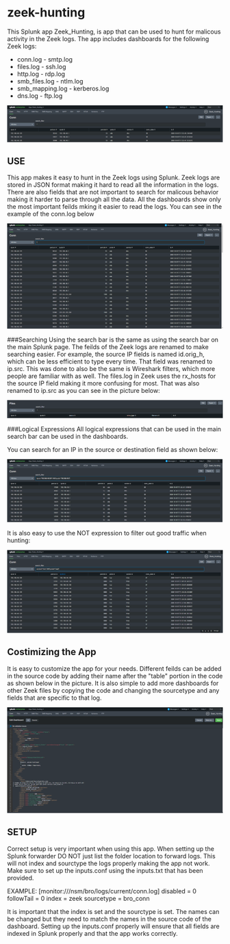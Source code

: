 # zeek-hunting
This Splunk app Zeek_Hunting, is app that can be used to hunt for malicous activity in the Zeek logs. The app includes dashboards for the following Zeek logs:
  - conn.log                  - smtp.log
  - files.log                 - ssh.log
  - http.log                  - rdp.log
  - smb_files.log             - ntlm.log
  - smb_mapping.log           - kerberos.log
  - dns.log                   - ftp.log
  
  ![search picture](https://github.com/gageb1989/Splunk-App/blob/main/pictures/files.PNG)
  
## USE
This app makes it easy to hunt in the Zeek logs using Splunk. Zeek logs are stored in JSON format making it hard to read all the information in the logs. There are also fields that are not important to search for malicous behavior making it harder to parse through all the data. All the dashboards show only the most important feilds mking it easier to read the logs. You can see in the example of the conn.log below

![conn.log](https://github.com/gageb1989/Splunk-App/blob/main/pictures/conn.PNG)

###Searching
Using the search bar is the same as using the search bar on the main Splunk page. The feilds of the Zeek logs are renamed to make searching easier. For example, the source IP fields is named id.orig_h, which can be less efficient to type every time. That field was renamed to ip.src. This was done to also be the same is Wireshark filters, which more people are familiar with as well. The files.log in Zeek uses the rx_hosts for the source IP field making it more confusing for most. That was also renamed to ip.src as you can see in the picture below:

![fields picture](https://github.com/gageb1989/Splunk-App/blob/main/pictures/fields.PNG)

###Logical Expressions
All logical expressions that can be used in the main search bar can be used in the dashboards. 

You can search for an IP in the source or destination field as shown below:

![search picture](https://github.com/gageb1989/Splunk-App/blob/main/pictures/search.PNG)


It is also easy to use the NOT expression to filter out good traffic when hunting:

![not picture](https://github.com/gageb1989/Splunk-App/blob/main/pictures/not.PNG)


## Costimizing the App
It is easy to customize the app for your needs. Different feilds can be added in the source code by adding their name after the "table" portion in the code as shown below in the picture. It is also simple to add more dashboards for other Zeek files by copying the code and changing the sourcetype and any fields that are specific to that log.

![code picture](https://github.com/gageb1989/Splunk-App/blob/main/pictures/code.PNG)


## SETUP
Correct setup is very important when using this app. When setting up the Splunk forwarder DO NOT just list the folder location to forward logs. This will not index and sourctype the logs properly making the app not work. Make sure to set up the inputs.conf using the inputs.txt that has been provided.

EXAMPLE:
[monitor:///nsm/bro/logs/current/conn.log]
disabled = 0
followTail = 0
index = zeek
sourcetype = bro_conn
  
It is important that the index is set and the sourctype is set. The names can be changed but they need to match the names in the source code of the dashboard. Setting up the inputs.conf properly will ensure that all fields are indexed in Splunk properly and that the app works correctly. 









